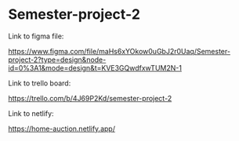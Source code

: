 # Semester-project-2

Link to figma file:

https://www.figma.com/file/maHs6xYOkow0uGbJ2r0Uaq/Semester-project-2?type=design&node-id=0%3A1&mode=design&t=KVE3GQwdfxwTUM2N-1

Link to trello board:

https://trello.com/b/4J69P2Kd/semester-project-2

Link to netlify:

https://home-auction.netlify.app/
